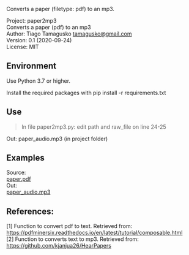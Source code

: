 Converts a paper (filetype: pdf) to an mp3.

Project: paper2mp3  
Converts a paper (pdf) to an mp3  
Author:  Tiago Tamagusko <tamagusko@gmail.com>  
Version: 0.1 (2020-09-24)  
License: MIT

## Environment
Use Python 3.7 or higher.

Install the required packages with pip install -r requirements.txt

## Use
> In file paper2mp3.py: edit path and raw_file on line 24-25

Out: paper_audio.mp3 (in project folder)

## Examples
Source:  
[paper.pdf](paper.pdf)  
Out:  
[paper_audio.mp3](paper_audio.mp3)

## References:

<a id="1">[1]</a> 
Function to convert pdf to text. 
Retrieved from: https://pdfminersix.readthedocs.io/en/latest/tutorial/composable.html  
<a id="2">[2]</a>
Function to converts text to mp3.
Retrieved from: https://github.com/kjanjua26/HearPapers

